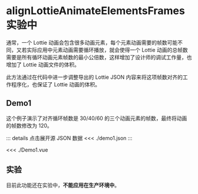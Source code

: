<script setup lang="ts">
import Demo1 from './Demo1.vue'
</script>

# alignLottieAnimateElementsFrames <Badge type="danger">实验中</Badge>

通常，一个 Lottie 动画会包含很多动画元素，每个元素动画需要的帧数可能不同，又若实际应用中元素动画需要循环播放，就会使得一个 Lottie 动画的总帧数需要是所有循环动画元素帧数的最小公倍数，这样增加了设计师的调试工作量，也增加了 Lottie 动画文件的体积。

此方法通过在代码中进一步调整导出的 Lottie JSON 内容来将这项帧数对齐的工作程序化，也保证了 Lottie 动画的体积。

## Demo1

这个例子演示了对齐循环帧数是 30/40/60 的三个动画元素的帧数，最终将动画的帧数修改为 120。

::: details 点击展开源 JSON 数据
<<< ./demo1.json
:::

<<< ./Demo1.vue

<Demo1 />

## 实验

目前此功能还在实验中，**不能应用在生产环境中**。

